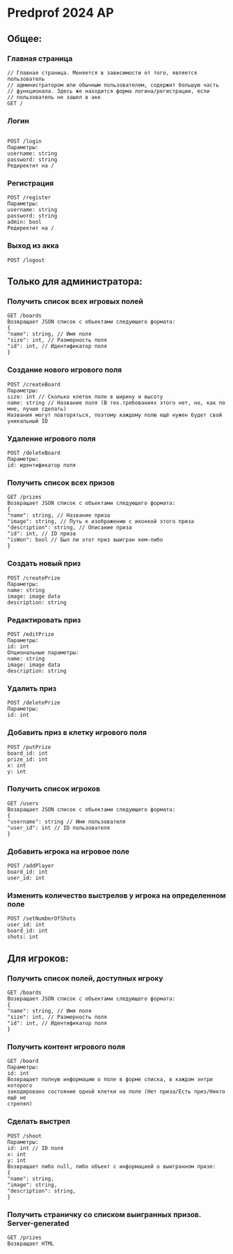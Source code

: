 # Predprof 2024 AP 

## Общее:   

### Главная страница   
```
// Главная страница. Меняется в зависимости от того, является пользователь
// администратором или обычным пользователем, содержит большую часть
// функционала. Здесь же находится форма логина/регистрации, если
// пользователь не зашел в акк
GET /
```

### Логин   
```

POST /login
Параметры:
username: string
password: string
Редиректит на /
```

### Регистрация   

```
POST /register
Параметры:
username: string
password: string
admin: bool
Редиректит на /
```

### Выход из акка

```
POST /logout
```

## Только для администратора:   

### Получить список всех игровых полей   

```
GET /boards
Возвращает JSON список с объектами следующего формата:
{
"name": string, // Имя поля
"size": int, // Размерность поля
"id": int, // Идентификатор поля
}
```

### Создание нового игрового поля   

```
POST /createBoard
Параметры:
size: int // Сколько клеток поле в ширину и высоту
name: string // Название поля (В тех.требованиях этого нет, но, как по мне, лучше сделать)
Названия могут повторяться, поэтому каждому полю ещё нужен будет свой уникальный ID
```

### Удаление игрового поля   

```
POST /deleteBoard
Параметры:
id: идентификатор поля
```

### Получить список всех призов   

```
GET /prizes
Возвращает JSON список с объектами следующего формата:
{
"name": string, // Название приза
"image": string, // Путь к изображению с иконкой этого приза
"description": string, // Описание приза
"id": int, // ID приза
"isWon": bool // Был ли этот приз выигран кем-либо
}
```

### Создать новый приз   

```
POST /createPrize
Параметры:
name: string
image: image data
description: string
```

### Редактировать приз   

```
POST /editPrize
Параметры:
id: int
Опциональные параметры:
name: string
image: image data
description: string
```

### Удалить приз   

```
POST /deletePrize
Параметры:
id: int
```

### Добавить приз в клетку игрового поля   

```
POST /putPrize
board_id: int
prize_id: int
x: int
y: int
```

### Получить список игроков   

```
GET /users
Возвращает JSON список с обьектами следующего формата:
{
"username": string // Имя пользователя
"user_id": int // ID пользователя
}
```

### Добавить игрока на игровое поле
   
```
POST /addPlayer
board_id: int
user_id: int
```

### Изменить количество выстрелов у игрока на определенном поле   

```
POST /setNumberOfShots
user_id: int
board_id: int
shots: int
```

## Для игроков:   

### Получить список полей, доступных игроку   

```
GET /boards
Возвращает JSON список с объектами следующего формата:
{
"name": string, // Имя поля
"size": int, // Размерность поля
"id": int, // Идентификатор поля
}
```

### Получить контент игрового поля   

```
GET /board
Параметры:
id: int
Возвращает полную информацию о поле в форме списка, в каждом энтри которого
закодировано состояние одной клетки на поле (Нет приза/Есть приз/Никто ещё не
стрелял)
```

### Сделать выстрел   

```
POST /shoot
Параметры:
id: int // ID поля
x: int
y: int
Возвращает либо null, либо объект с информацией о выигранном призе:
{
"name": string,
"image": string,
"description": string,
}
```

### Получить страничку со списком выигранных призов. Server-generated   

```
GET /prizes
Возвращает HTML
```
